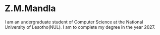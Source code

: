 # Z.M.Mandla
I am an undergraduate student of Computer Science  at the National University of Lesotho(NUL). I am to complete my degree in the year 2027.
